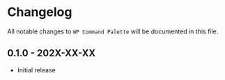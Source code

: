# Changelog

All notable changes to `WP Command Palette` will be documented in this file.

## 0.1.0 - 202X-XX-XX

- Initial release
